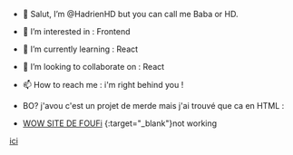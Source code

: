 - 👋 Salut, I’m @HadrienHD but you can call me Baba or HD.
- 👀 I’m interested in : Frontend
- 🌱 I’m currently learning : React
- 💞️ I’m looking to collaborate on : React
- 📫 How to reach me : i'm right behind you !

- BO? j'avou c'est un projet de merde mais j'ai trouvé que ca en HTML :
- [WOW SITE DE FOUFi](https://hadrienhd.github.io/HadrienHD/) {:target="_blank"}not working

<a href="www.perdu.com" target="_blank">ici</a>
